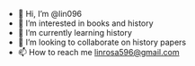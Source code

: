 - 👋 Hi, I’m @lin096
- 👀 I’m interested in books and history
- 🌱 I’m currently learning history
- 💞️ I’m looking to collaborate on history papers
- 📫 How to reach me linrosa596@gmail.com

<!---
lin096/lin096 is a ✨ special ✨ repository because its `README.md` (this file) appears on your GitHub profile.
You can click the Preview link to take a look at your changes.
--->

